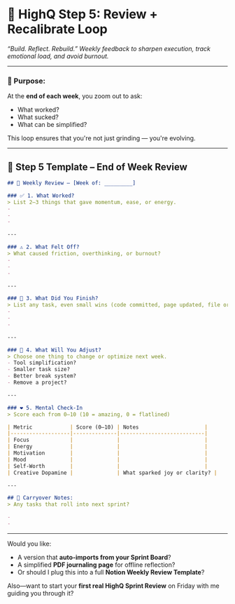 # 🧠 **HighQ Step 5: Review + Recalibrate Loop**

*“Build. Reflect. Rebuild.” Weekly feedback to sharpen execution, track emotional load, and avoid burnout.*

---

### 🎯 Purpose:

At the **end of each week**, you zoom out to ask:

* What worked?
* What sucked?
* What can be simplified?

This loop ensures that you're not just grinding — you're evolving.

---

## 🔄 Step 5 Template – End of Week Review

```markdown
## 🧠 Weekly Review – [Week of: _________]

### ✅ 1. What Worked?
> List 2–3 things that gave momentum, ease, or energy.
- 
- 
- 

---

### ⚠️ 2. What Felt Off?
> What caused friction, overthinking, or burnout?
- 
- 
- 

---

### 🔁 3. What Did You Finish?
> List any task, even small wins (code committed, page updated, file organized).
- 
- 
- 

---

### 🧠 4. What Will You Adjust?
> Choose one thing to change or optimize next week.
- Tool simplification?
- Smaller task size?
- Better break system?
- Remove a project?

---

### ❤️ 5. Mental Check-In
> Score each from 0–10 (10 = amazing, 0 = flatlined)

| Metric            | Score (0–10) | Notes                     |
|-------------------|--------------|---------------------------|
| Focus             |              |                           |
| Energy            |              |                           |
| Motivation        |              |                           |
| Mood              |              |                           |
| Self-Worth        |              |                           |
| Creative Dopamine |              | What sparked joy or clarity? |

---

## 📌 Carryover Notes:
> Any tasks that roll into next sprint?

- 
- 
```

---

Would you like:

* A version that **auto-imports from your Sprint Board**?
* A simplified **PDF journaling page** for offline reflection?
* Or should I plug this into a full **Notion Weekly Review Template**?

Also—want to start your **first real HighQ Sprint Review** on Friday with me guiding you through it?
